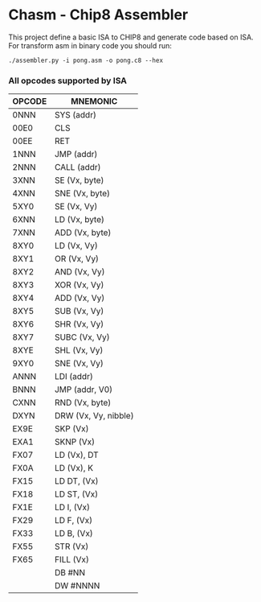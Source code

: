 # Chasm - Chip8 Assembler

This project define a basic ISA to CHIP8 and generate code based on ISA.
For transform asm in binary code you should run:
```
./assembler.py -i pong.asm -o pong.c8 --hex
```

### All opcodes supported by ISA

| OPCODE  |      MNEMONIC        |
| ------- | -------------------- |
| 0NNN    | SYS (addr)           |
| 00E0    | CLS                  |
| 00EE    | RET                  |
| 1NNN    | JMP (addr)           |
| 2NNN    | CALL (addr)          |
| 3XNN    | SE (Vx, byte)        |
| 4XNN    | SNE (Vx, byte)       |
| 5XY0    | SE (Vx, Vy)          |
| 6XNN    | LD (Vx, byte)        |
| 7XNN    | ADD (Vx, byte)       |
| 8XY0    | LD  (Vx, Vy)         |
| 8XY1    | OR  (Vx, Vy)         |
| 8XY2    | AND (Vx, Vy)         |
| 8XY3    | XOR (Vx, Vy)         |
| 8XY4    | ADD (Vx, Vy)         |
| 8XY5    | SUB (Vx, Vy)         |
| 8XY6    | SHR (Vx, Vy)         |
| 8XY7    | SUBC (Vx, Vy)        |
| 8XYE    | SHL (Vx, Vy)         |
| 9XY0    | SNE (Vx, Vy)         |
| ANNN    | LDI (addr)           |
| BNNN    | JMP (addr, V0)       |
| CXNN    | RND (Vx, byte)       |
| DXYN    | DRW (Vx, Vy, nibble) |
| EX9E    | SKP (Vx)             |
| EXA1    | SKNP (Vx)            |
| FX07    | LD (Vx), DT          |
| FX0A    | LD (Vx), K           |
| FX15    | LD DT, (Vx)          |
| FX18    | LD ST, (Vx)          |
| FX1E    | LD I, (Vx)           |
| FX29    | LD F, (Vx)           |
| FX33    | LD B, (Vx)           |
| FX55    | STR (Vx)             |
| FX65    | FILL (Vx)            |
|         | DB #NN               |
|         | DW #NNNN             |
